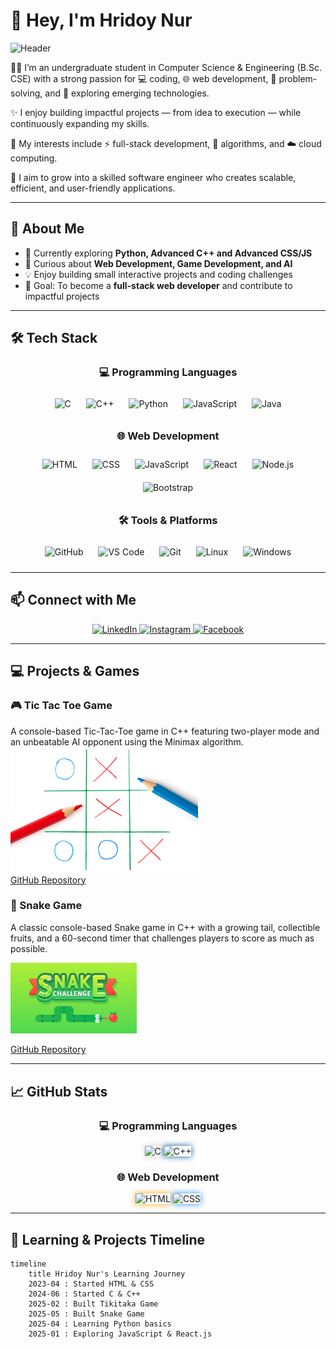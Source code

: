 # 👋 Hey, I'm Hridoy Nur

![Header](https://capsule-render.vercel.app/api?type=waving&color=gradient&height=140&section=header&text=Welcome%20to%20My%20GitHub!&fontSize=60)

👨‍💻 I’m an undergraduate student in Computer Science & Engineering (B.Sc. CSE) with a strong passion for 💻 coding, 🌐 web development, 🧩 problem-solving, and 🚀 exploring emerging technologies.

✨ I enjoy building impactful projects — from idea to execution — while continuously expanding my skills.

📌 My interests include ⚡ full-stack development, 🔢 algorithms, and ☁️ cloud computing.

🎯 I aim to grow into a skilled software engineer who creates scalable, efficient, and user-friendly applications. 

---

## 🧭 About Me

- 🔭 Currently exploring **Python, Advanced C++ and Advanced CSS/JS**  
- 🌱 Curious about **Web Development, Game Development, and AI**  
- 💡 Enjoy building small interactive projects and coding challenges  
- 🎯 Goal: To become a **full-stack web developer** and contribute to impactful projects  

---

## 🛠️ Tech Stack

<h3 align="center">💻 Programming Languages</h3>
<p align="center">
  <img src="https://skillicons.dev/icons?i=c" alt="C" width="40" style="margin:10px; transition: transform 0.2s;" onmouseover="this.style.transform='scale(1.2)'" onmouseout="this.style.transform='scale(1)'" />
  <img src="https://skillicons.dev/icons?i=cpp" alt="C++" width="40" style="margin:10px; transition: transform 0.2s;" onmouseover="this.style.transform='scale(1.2)'" onmouseout="this.style.transform='scale(1)'" />
  <img src="https://skillicons.dev/icons?i=python" alt="Python" width="40" style="margin:10px; transition: transform 0.2s;" onmouseover="this.style.transform='scale(1.2)'" onmouseout="this.style.transform='scale(1)'" />
  <img src="https://skillicons.dev/icons?i=javascript" alt="JavaScript" width="40" style="margin:10px; transition: transform 0.2s;" onmouseover="this.style.transform='scale(1.2)'" onmouseout="this.style.transform='scale(1)'" />
  <img src="https://skillicons.dev/icons?i=java" alt="Java" width="40" style="margin:10px; transition: transform 0.2s;" onmouseover="this.style.transform='scale(1.2)'" onmouseout="this.style.transform='scale(1)'" />
</p>

<h3 align="center">🌐 Web Development</h3>
<p align="center">
  <img src="https://skillicons.dev/icons?i=html" alt="HTML" width="40" style="margin:10px; transition: transform 0.2s;" onmouseover="this.style.transform='scale(1.2)'" onmouseout="this.style.transform='scale(1)'" />
  <img src="https://skillicons.dev/icons?i=css" alt="CSS" width="40" style="margin:10px; transition: transform 0.2s;" onmouseover="this.style.transform='scale(1.2)'" onmouseout="this.style.transform='scale(1)'" />
  <img src="https://skillicons.dev/icons?i=javascript" alt="JavaScript" width="40" style="margin:10px; transition: transform 0.2s;" onmouseover="this.style.transform='scale(1.2)'" onmouseout="this.style.transform='scale(1)'" />
  <img src="https://skillicons.dev/icons?i=react" alt="React" width="40" style="margin:10px; transition: transform 0.2s;" onmouseover="this.style.transform='scale(1.2)'" onmouseout="this.style.transform='scale(1)'" />
  <img src="https://skillicons.dev/icons?i=nodejs" alt="Node.js" width="40" style="margin:10px; transition: transform 0.2s;" onmouseover="this.style.transform='scale(1.2)'" onmouseout="this.style.transform='scale(1)'" />
  <img src="https://skillicons.dev/icons?i=bootstrap" alt="Bootstrap" width="40" style="margin:10px; transition: transform 0.2s;" onmouseover="this.style.transform='scale(1.2)'" onmouseout="this.style.transform='scale(1)'" />
</p>

<h3 align="center">🛠 Tools & Platforms</h3>
<p align="center">
  <img src="https://skillicons.dev/icons?i=github" alt="GitHub" width="40" style="margin:10px; transition: transform 0.2s;" onmouseover="this.style.transform='scale(1.2)'" onmouseout="this.style.transform='scale(1)'" />
  <img src="https://skillicons.dev/icons?i=vscode" alt="VS Code" width="40" style="margin:10px; transition: transform 0.2s;" onmouseover="this.style.transform='scale(1.2)'" onmouseout="this.style.transform='scale(1)'" />
  <img src="https://skillicons.dev/icons?i=git" alt="Git" width="40" style="margin:10px; transition: transform 0.2s;" onmouseover="this.style.transform='scale(1.2)'" onmouseout="this.style.transform='scale(1)'" />
  <img src="https://skillicons.dev/icons?i=linux" alt="Linux" width="40" style="margin:10px; transition: transform 0.2s;" onmouseover="this.style.transform='scale(1.2)'" onmouseout="this.style.transform='scale(1)'" />
  <img src="https://skillicons.dev/icons?i=windows" alt="Windows" width="40" style="margin:10px; transition: transform 0.2s;" onmouseover="this.style.transform='scale(1.2)'" onmouseout="this.style.transform='scale(1)'" />
</p>



---
## 📫 Connect with Me

<p align="center">
  <a href="https://www.linkedin.com/in/hridoynur/" target="_blank">
    <img src="https://skillicons.dev/icons?i=linkedin" alt="LinkedIn" width="40" />
  </a>
  <a href="https://www.instagram.com/itz_hridoy._/" target="_blank">
    <img src="https://skillicons.dev/icons?i=instagram" alt="Instagram" width="40" />
  </a>
  <a href="https://www.facebook.com/md.hridoy.nur.2025" target="_blank">
    <img src="https://cdn.jsdelivr.net/gh/devicons/devicon/icons/facebook/facebook-original.svg" alt="Facebook" width="40" />
  </a>
</p>

---
## 💻 Projects & Games

### 🎮 Tic Tac Toe Game
A console-based Tic-Tac-Toe game in C++ featuring two-player mode and an unbeatable AI opponent using the Minimax algorithm. 
![Tic Tac toe](tictac.jpg)  
[GitHub Repository](https://github.com/Md-HridoyNur/Tic-Tac-Toe)

### 🐍 Snake Game
A classic console-based Snake game in C++ with a growing tail, collectible fruits, and a 60-second timer that challenges players to score as much as possible. 

<img src="Snake.jpg" alt="Snake Game" width="40%">
 
[GitHub Repository](https://github.com/Md-HridoyNur/SnakeGame)

---

## 📈 GitHub Stats

<h3 align="center">💻 Programming Languages</h3>
<p align="center">
  <img src="https://img.shields.io/badge/C-75%25-lightgrey?style=for-the-badge&logo=c" alt="C" style="box-shadow: 0 0 10px #D3D3D3;" />
  <img src="https://img.shields.io/badge/C++-70%25-blue?style=for-the-badge&logo=c%2B%2B" alt="C++" style="box-shadow: 0 0 10px #00599C;" />
</p>

<h3 align="center">🌐 Web Development</h3>
<p align="center">
  <img src="https://img.shields.io/badge/HTML-90%25-orange?style=for-the-badge&logo=html5" alt="HTML" style="box-shadow: 0 0 10px #FFA500;" />
  <img src="https://img.shields.io/badge/CSS-85%25-blue?style=for-the-badge&logo=css3" alt="CSS" style="box-shadow: 0 0 10px #1E90FF;" />
</p>

---

## 📅 Learning & Projects Timeline

```mermaid
timeline
    title Hridoy Nur's Learning Journey
    2023-04 : Started HTML & CSS
    2024-06 : Started C & C++
    2025-02 : Built Tikitaka Game
    2025-05 : Built Snake Game
    2025-04 : Learning Python basics
    2025-01 : Exploring JavaScript & React.js
